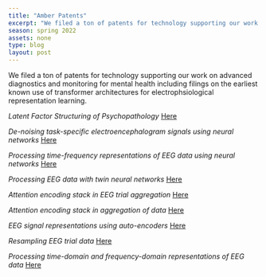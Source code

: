 ```yaml
---
title: "Amber Patents"
excerpt: "We filed a ton of patents for technology supporting our work on advanced diagnostics and monitoring for mental health including filings on the earliest known use of transformer architectures for electrophysiological representation learning. See them here!"
season: spring 2022
assets: none
type: blog
layout: post
---
```


We filed a ton of patents for technology supporting our work on advanced diagnostics and monitoring for mental health including filings on the earliest known use of transformer architectures for electrophsiological representation learning.

*Latent Factor Structuring of Psychopathology* 
[Here](https://scholar.google.com/citations?view_op=view_citation&hl=en&user=WPewiKcAAAAJ&sortby=pubdate&citation_for_view=WPewiKcAAAAJ:UxriW0iASnsC) 

*De-noising task-specific electroencephalogram signals using neural networks* 
[Here](https://scholar.google.com/citations?view_op=view_citation&hl=en&user=WPewiKcAAAAJ&sortby=pubdate&citation_for_view=WPewiKcAAAAJ:SP6oXDckpogC)

*Processing time-frequency representations of EEG data using neural networks* 
[Here](https://scholar.google.com/citations?view_op=view_citation&hl=en&user=WPewiKcAAAAJ&sortby=pubdate&citation_for_view=WPewiKcAAAAJ:uWQEDVKXjbEC)

*Processing EEG data with twin neural networks* 
[Here](https://scholar.google.com/citations?view_op=view_citation&hl=en&user=WPewiKcAAAAJ&sortby=pubdate&citation_for_view=WPewiKcAAAAJ:OU6Ihb5iCvQC)

*Attention encoding stack in EEG trial aggregation* 
[Here](https://scholar.google.com/citations?view_op=view_citation&hl=en&user=WPewiKcAAAAJ&sortby=pubdate&citation_for_view=WPewiKcAAAAJ:p2g8aNsByqUC)

*Attention encoding stack in aggregation of data* 
[Here](https://scholar.google.com/citations?view_op=view_citation&hl=en&user=WPewiKcAAAAJ&sortby=pubdate&citation_for_view=WPewiKcAAAAJ:XiSMed-E-HIC)

*EEG signal representations using auto-encoders* 
[Here](https://scholar.google.com/citations?view_op=view_citation&hl=en&user=WPewiKcAAAAJ&sortby=pubdate&citation_for_view=WPewiKcAAAAJ:u9iWguZQMMsC)

*Resampling EEG trial data* 
[Here](https://scholar.google.com/citations?view_op=view_citation&hl=en&user=WPewiKcAAAAJ&sortby=pubdate&citation_for_view=WPewiKcAAAAJ:Tiz5es2fbqcC)

*Processing time-domain and frequency-domain representations of EEG data* 
[Here](https://scholar.google.com/citations?view_op=view_citation&hl=en&user=WPewiKcAAAAJ&sortby=pubdate&citation_for_view=WPewiKcAAAAJ:WbkHhVStYXYCC)